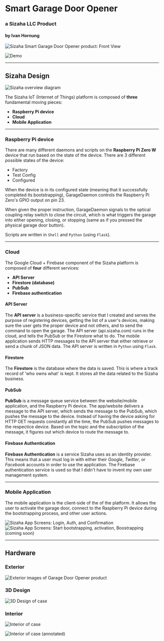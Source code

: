 # **Smart Garage Door Opener**
### a **Sizaha LLC** Product
#### by Ivan Hornung

![Sizaha Smart Garage Door Opener product: Front View](https://i.imgur.com/zwA3dkd.png)

![Demo](https://media.giphy.com/media/uFNChtAuJ71l1IAmvM/giphy.gif)

-----

## **Sizaha Design**
![Sizaha overview diagram](https://i.imgur.com/J9fERli.png)

The Sizaha IoT (Internet of Things) platform is composed of **three** fundamental moving pieces:

- **Raspberry Pi device**
- **Cloud**
- **Mobile Application**
  
---

### **Raspberry Pi device**
There are many different daemons and scripts on the **Raspberry Pi Zero W** device that run based on the state of the device. There are 3 different possible states of the device:

- Factory
- Test Config
- Configured

When the device is in its configured state (meaning that it successfully completed its bootstrapping), GarageDaemon controls the Raspberry Pi Zero's GPIO output on pin 23.

When given the proper instruction, GarageDaemon signals to the optical coupling relay switch to close the circuit, which is what triggers the garage into either opening, closing, or stopping (same as if you pressed the physical garage door button).

Scripts are written in `Shell` and `Python` (using `Flask`).

---

### **Cloud**

The Google Cloud + Firebase component of the Sizaha platform is composed of **four** different services:

- **API Server**
- **Firestore (database)**
- **PubSub**
- **Firebase authentication**


#### **API Server**
The **API server** is a business-specific service that I created and serves the purpose of registering devices, getting the list of a user's devices, making sure the user gets the proper device and not others, and to send the command to open the garage. The API server (api.sizaha.com) runs in the cloud, and tells the PubSub or the Firestore what to do. The mobile application sends HTTP messages to the API server that either retrieve or send a chunk of JSON data. The API server is written in `Python` using `Flask`.

#### **Firestore**
The **Firestore** is the database where the data is saved. This is where a track record of 'who owns what' is kept. It stores all the data related to the Sizaha business.

#### **PubSub**
**PubSub** is a message queue service between the website/mobile application, and the Raspberry Pi device. The app/website delivers a message to the API server, which sends the message to the PubSub, which pushes the message to the device. Instead of having the device asking for HTTP GET requests constantly all the time, the PubSub pushes messages to the respectice device. Based on the topic and the subscription of the message, it figures out which device to route the message to.

#### **Firebase Authentication**
**Firebase Authentication** is a service Sizaha uses as an identity provider. This means that a user must log in with either their *Google*, *Twitter*, or *Facebook* accounts in order to use the application. The Firebase authentication service is used so that I didn't have to invent my own user management system.


---

### **Mobile Application**

The mobile application is the client-side of the of the platform. It allows the user to activate the garage door, connect to the Raspberry Pi device during the bootstrapping process, and other user actions.

![Sizaha App Screens: Login, Auth, and Confirmation](https://i.imgur.com/QpbZO6l.png)
![Sizaha App Screens: Start bootstrapping, activation, Boostrapping (coming soon)](https://i.imgur.com/16OfENn.png)

---
## **Hardware**

### **Exterior**
![Exterior images of Garage Door Opener product](https://i.imgur.com/9XNOII9.png)


### **3D Design**
![3D Design of case](https://i.imgur.com/f1StImG.png)

### **Interior**
![Interior of case](https://i.imgur.com/YN6AgMh.png)

![Interior of case (annotated)](https://i.imgur.com/2jtwNqD.png)
